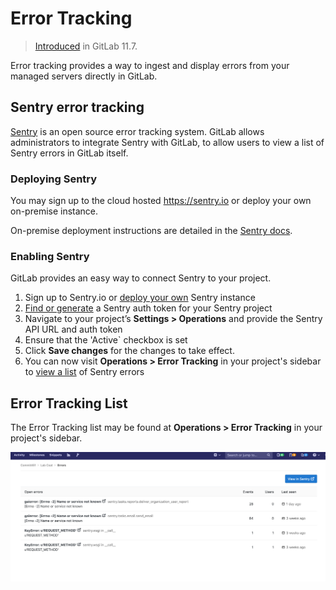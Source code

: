 # Error Tracking

> [Introduced](https://gitlab.com/groups/gitlab-org/-/epics/169) in GitLab 11.7.

Error tracking provides a way to ingest and display errors from your managed servers directly in GitLab.

## Sentry error tracking

[Sentry](https://sentry.io/) is an open source error tracking system. GitLab allows administrators to integrate Sentry with GitLab, to allow users to view a list of Sentry errors in GitLab itself.

### Deploying Sentry

You may sign up to the cloud hosted https://sentry.io or deploy your own on-premise instance.

On-premise deployment instructions are detailed in the [Sentry docs](https://docs.sentry.io/server/installation/).

### Enabling Sentry

GitLab provides an easy way to connect Sentry to your project.

1. Sign up to Sentry.io or [deploy your own](#deploying-sentry) Sentry instance
1. [Find or generate](https://docs.sentry.io/api/auth/) a Sentry auth token for your Sentry project
1. Navigate to your project’s **Settings > Operations** and provide the Sentry API URL and auth token
1. Ensure that the 'Active` checkbox is set
1. Click **Save changes** for the changes to take effect.
1. You can now visit **Operations > Error Tracking** in your project's sidebar to [view a list](#error-tracking-list) of Sentry errors

## Error Tracking List

The Error Tracking list may be found at **Operations > Error Tracking** in your project's sidebar.

![Error Tracking list](img/error_tracking_list.png)
